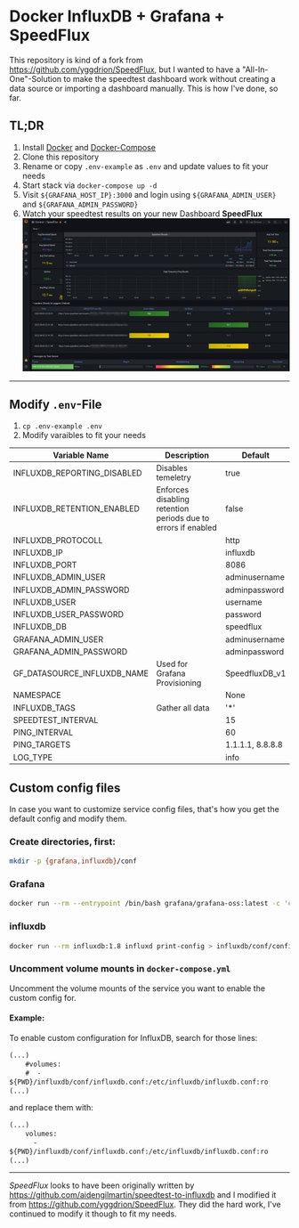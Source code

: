 # Docker InfluxDB + Grafana + SpeedFlux
This repository is kind of a fork from https://github.com/yggdrion/SpeedFlux, but I wanted to have a "All-In-One"-Solution to make the speedtest dashboard work without creating a data source or importing a dashboard manually.
This is how I've done, so far.

## TL;DR
1. Install [Docker](https://docs.docker.com/get-docker/) and [Docker-Compose](https://docs.docker.com/compose/install/)
1. Clone this repository
1. Rename or copy `.env-example` as `.env` and update values to fit your needs
1. Start stack via `docker-compose up -d`
1. Visit `${GRAFANA_HOST_IP}:3000` and login using `${GRAFANA_ADMIN_USER}` and `${GRAFANA_ADMIN_PASSWORD}`
1. Watch your speedtest results on your new Dashboard **SpeedFlux**
    ![./assets/speedfluxstack-dashboard.png](./assets/speedfluxstack-dashboard.png)

---
## Modify `.env`-File
1. `cp .env-example .env`
1. Modify varaibles to fit your needs

|Variable Name|Description|Default|
|---|---|---|
INFLUXDB_REPORTING_DISABLED|Disables temeletry|true
INFLUXDB_RETENTION_ENABLED|Enforces disabling retention periods due to errors if enabled|false
INFLUXDB_PROTOCOLL||http
INFLUXDB_IP||influxdb
INFLUXDB_PORT||8086
INFLUXDB_ADMIN_USER||adminusername
INFLUXDB_ADMIN_PASSWORD||adminpassword
INFLUXDB_USER||username
INFLUXDB_USER_PASSWORD||password
INFLUXDB_DB||speedflux
GRAFANA_ADMIN_USER||adminusername
GRAFANA_ADMIN_PASSWORD||adminpassword
GF_DATASOURCE_INFLUXDB_NAME|Used for Grafana Provisioning|SpeedfluxDB_v1
NAMESPACE||None
INFLUXDB_TAGS|Gather all data|'*'
SPEEDTEST_INTERVAL||15
PING_INTERVAL||60 
PING_TARGETS||1.1.1.1, 8.8.8.8
LOG_TYPE||info

## Custom config files
In case you want to customize service config files, that's how you get the default config and modify them.

### Create directories, first:
```sh
mkdir -p {grafana,influxdb}/conf
```
### Grafana
```sh
docker run --rm --entrypoint /bin/bash grafana/grafana-oss:latest -c 'cat $GF_PATHS_CONFIG' > ./grafana/conf/grafana.ini
```
### influxdb
```sh
docker run --rm influxdb:1.8 influxd print-config > influxdb/conf/config.yml
```

### Uncomment volume mounts in `docker-compose.yml`
Uncomment the volume mounts of the service you want to enable the custom config for.

#### Example:
To enable custom configuration for InfluxDB, search for those lines:
```
(...)
    #volumes:
    #  - ${PWD}/influxdb/conf/influxdb.conf:/etc/influxdb/influxdb.conf:ro
(...)
```
and replace them with:
```
(...)
    volumes:
      - ${PWD}/influxdb/conf/influxdb.conf:/etc/influxdb/influxdb.conf:ro
(...)
```
---

*SpeedFlux* looks to have been originally written by https://github.com/aidengilmartin/speedtest-to-influxdb and I modified it from https://github.com/yggdrion/SpeedFlux. They did the hard work, I've continued to modify it though to fit my needs.

